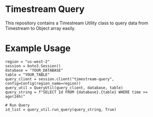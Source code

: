 # Timestream Query

This repository contains a Timestream Utility class to query data from Timestream to Object array easily.

# Example Usage
```
region = "us-west-2"
session = boto3.Session()
database = "YOUR_DATABASE"
table = "YOUR_TABLE"
query_client = session.client("timestream-query", config=Config(region_name=region))
query_util = QueryUtil(query_client, database, table)
query_string = f"SELECT Id FROM {database}.{table} WHERE time >= ago(24h)"

# Run Query
id_list = query_util.run_query(query_string, True)

```
